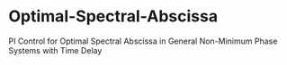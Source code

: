 # Optimal-Spectral-Abscissa
PI Control for Optimal Spectral Abscissa in General Non-Minimum Phase Systems with Time Delay
